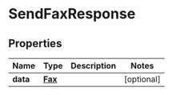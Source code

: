 

# SendFaxResponse

## Properties

Name | Type | Description | Notes
------------ | ------------- | ------------- | -------------
**data** | [**Fax**](Fax.md) |  |  [optional]



